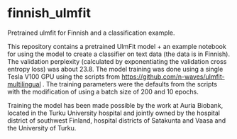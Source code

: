 # finnish_ulmfit
Pretrained ulmfit for Finnish and a classification example.

This repository contains a pretrained UlmFit model + an example notebook for using the model to create a classifier on text data (the data is in Finnish). The validation perplexity (calculated by exponentiating the validation cross entropy loss) was about 23.8. The model training was done using a single Tesla V100 GPU using the scripts from https://github.com/n-waves/ulmfit-multilingual . The training parameters were the defaults from the scripts with the modification of using a batch size of 200 and 10 epochs.

Training the model has been made possible by the work at Auria Biobank, located in the Turku University hospital and jointly owned by the hospital district of southwest Finland, hospital districts of Satakunta and Vaasa and the University of Turku.
